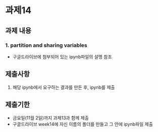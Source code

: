 # 과제14

## 과제 내용
### 1. partition and sharing variables
- 구글드라이브에 첨부되어 있는 ipynb파일의 설명 참조

## 제출사항
1. 해당 ipynb에서 요구하는 결과를 만든 후, ipynb를 제출

## 제출기한
- 금요일(11월 2일)까지 과제13과 함께 제출
- 구글드라이브 week14에 자신 이름의 폴더를 만들고 그 안에 ipynb파일 제출
